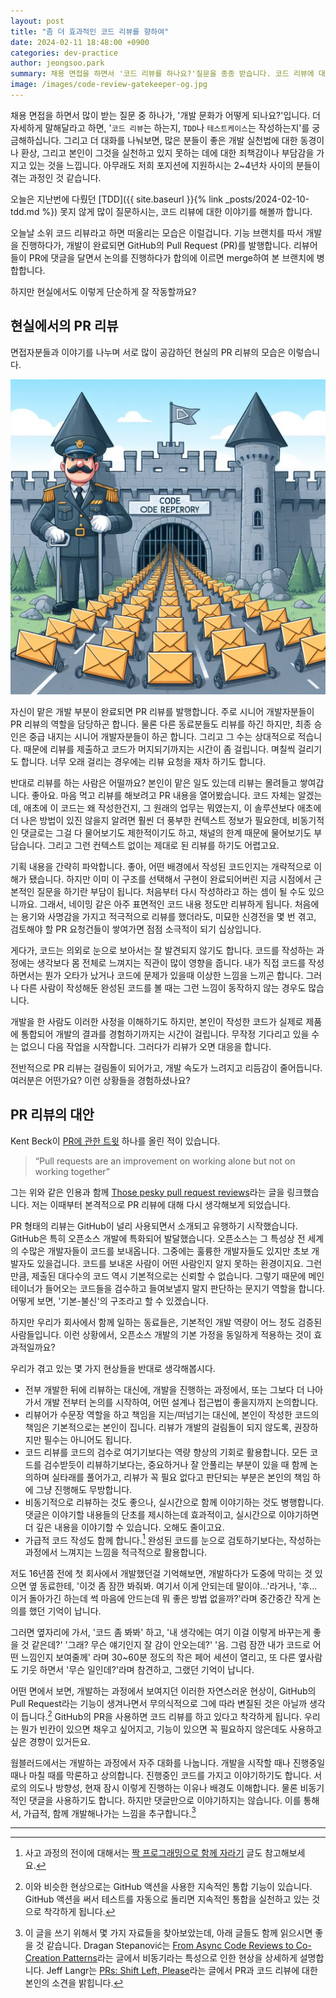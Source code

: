 ```yaml
---
layout: post
title: "좀 더 효과적인 코드 리뷰를 향하여"
date: 2024-02-11 18:48:00 +0900
categories: dev-practice
author: jeongsoo.park
summary: 채용 면접을 하면서 '코드 리뷰를 하나요?'질문을 종종 받습니다. 코드 리뷰에 대한 오해와 단상들을 풀어봅니다.
image: /images/code-review-gatekeeper-og.jpg
---
```

채용 면접을 하면서 많이 받는 질문 중 하나가, '개발 문화가 어떻게 되나요?'입니다. 더 자세하게 말해달라고 하면, '`코드 리뷰`는 하는지, `TDD`나 `테스트케이스`는 작성하는지'를 궁금해하십니다. 그리고 더 대화를 나눠보면, 많은 분들이 좋은 개발 실천법에 대한 동경이나 환상, 그리고 본인이 그것을 실천하고 있지 못하는 데에 대한 죄책감이나 부담감을 가지고 있는 것을 느낍니다. 아무래도 저희 포지션에 지원하시는 2~4년차 사이의 분들이 겪는 과정인 것 같습니다.

오늘은 지난번에 다뤘던 [TDD]({{ site.baseurl }}{% link _posts/2024-02-10-tdd.md %}) 못지 않게 많이 질문하시는, 코드 리뷰에 대한 이야기를 해볼까 합니다.

오늘날 소위 코드 리뷰라고 하면 떠올리는 모습은 이럴겁니다. 기능 브랜치를 따서 개발을 진행하다가, 개발이 완료되면 GitHub의 Pull Request (PR)를 발행합니다. 리뷰어들이 PR에 댓글을 달면서 논의를 진행하다가 합의에 이르면 merge하여 본 브랜치에 병합합니다.

하지만 현실에서도 이렇게 단순하게 잘 작동할까요?


## 현실에서의 PR 리뷰

면접자분들과 이야기를 나누며 서로 많이 공감하던 현실의 PR 리뷰의 모습은 이렇습니다.

![Code review as a gatekeeper](/images/code-review-gatekeeper.jpg)

자신이 맡은 개발 부분이 완료되면 PR 리뷰를 발행합니다. 주로 시니어 개발자분들이 PR 리뷰의 역할을 담당하곤 합니다. 물론 다른 동료분들도 리뷰를 하긴 하지만, 최종 승인은 중급 내지는 시니어 개발자분들이 하곤 합니다. 그리고 그 수는 상대적으로 적습니다. 때문에 리뷰를 제출하고 코드가 머지되기까지는 시간이 좀 걸립니다. 며칠씩 걸리기도 합니다. 너무 오래 걸리는 경우에는 리뷰 요청을 재차 하기도 합니다.

반대로 리뷰를 하는 사람은 어떨까요? 본인이 맡은 일도 있는데 리뷰는 몰려들고 쌓여갑니다. 좋아요. 마음 먹고 리뷰를 해보려고 PR 내용을 열어봤습니다. 코드 자체는 알겠는데, 애초에 이 코드는 왜 작성한건지, 그 원래의 업무는 뭐였는지, 이 솔루션보다 애초에 더 나은 방법이 있진 않을지 알려면 훨씬 더 풍부한 컨텍스트 정보가 필요한데, 비동기적인 댓글로는 그걸 다 물어보기도 제한적이기도 하고, 채널의 한계 때문에 물어보기도 부담습니다. 그리고 그런 컨텍스트 없이는 제대로 된 리뷰를 하기도 어렵고요.

기획 내용을 간략히 파악합니다. 좋아, 어떤 배경에서 작성된 코드인지는 개략적으로 이해가 됐습니다. 하지만 이미 이 구조를 선택해서 구현이 완료되어버린 지금 시점에서 근본적인 질문을 하기란 부담이 됩니다. 처음부터 다시 작성하라고 하는 셈이 될 수도 있으니까요. 그래서, 네이밍 같은 아주 표면적인 코드 내용 정도만 리뷰하게 됩니다. 처음에는 용기와 사명감을 가지고 적극적으로 리뷰를 했더라도, 미묘한 신경전을 몇 번 겪고, 검토해야 할 PR 요청건들이 쌓여가면 점점 소극적이 되기 십상입니다.

게다가, 코드는 의외로 눈으로 보아서는 잘 발견되지 않기도 합니다. 코드를 작성하는 과정에는 생각보다 몸 전체로 느껴지는 직관이 많이 영향을 줍니다. 내가 직접 코드를 작성하면서는 뭔가 오타가 났거나 코드에 문제가 있을때 이상한 느낌을 느끼곤 합니다. 그러나 다른 사람이 작성해둔 완성된 코드를 볼 때는 그런 느낌이 동작하지 않는 경우도 많습니다.

개발을 한 사람도 이러한 사정을 이해하기도 하지만, 본인이 작성한 코드가 실제로 제품에 통합되어 개발의 결과를 경험하기까지는 시간이 걸립니다. 무작정 기다리고 있을 수는 없으니 다음 작업을 시작합니다. 그러다가 리뷰가 오면 대응을 합니다.

전반적으로 PR 리뷰는 걸림돌이 되어가고, 개발 속도가 느려지고 리듬감이 줄어듭니다. 여러분은 어떤가요? 이런 상황들을 경험하셨나요?


## PR 리뷰의 대안

Kent Beck이 [PR에 관한 트윗](https://twitter.com/kentbeck/status/1375936309458464769) 하나를 올린 적이 있습니다.

> “Pull requests are an improvement on working alone but not on working together”

그는 위와 같은 인용과 함께 [Those pesky pull request reviews](https://jessitron.com/2021/03/27/those-pesky-pull-request-reviews/)라는 글을 링크했습니다. 저는 이때부터 본격적으로 PR 리뷰에 대해 다시 생각해보게 되었습니다.

PR 형태의 리뷰는 GitHub이 널리 사용되면서 소개되고 유행하기 시작했습니다. GitHub은 특히 오픈소스 개발에 특화되어 발달했습니다. 오픈소스는 그 특성상 전 세계의 수많은 개발자들이 코드를 보내옵니다. 그중에는 훌륭한 개발자들도 있지만 초보 개발자도 있을겁니다. 코드를 보내온 사람이 어떤 사람인지 알지 못하는 환경이지요. 그런만큼, 제출된 대다수의 코드 역시 기본적으로는 신뢰할 수 없습니다. 그렇기 때문에 메인테이너가 들어오는 코드들을 검수하고 들여보낼지 말지 판단하는 문지기 역할을 합니다. 어떻게 보면, '기본-불신'의 구조라고 할 수 있겠습니다.

하지만 우리가 회사에서 함께 일하는 동료들은, 기본적인 개발 역량이 어느 정도 검증된 사람들입니다. 이런 상황에서, 오픈소스 개발의 기본 가정을 동일하게 적용하는 것이 효과적일까요?

우리가 겪고 있는 몇 가지 현상들을 반대로 생각해봅시다.

* 전부 개발한 뒤에 리뷰하는 대신에, 개발을 진행하는 과정에서, 또는 그보다 더 나아가서 개발 전부터 논의를 시작하여, 어떤 설계나 접근법이 좋을지까지 논의합니다.
* 리뷰어가 수문장 역할을 하고 책임을 지는/떠넘기는 대신에, 본인이 작성한 코드의 책임은 기본적으로는 본인이 집니다. 리뷰가 개발의 걸림돌이 되지 않도록, 권장하지만 필수는 아니어도 됩니다.
* 코드 리뷰를 코드의 검수로 여기기보다는 역량 향상의 기회로 활용합니다. 모든 코드를 검수받듯이 리뷰하기보다는, 중요하거나 잘 안풀리는 부분이 있을 때 함께 논의하며 실타래를 풀어가고, 리뷰가 꼭 필요 없다고 판단되는 부분은 본인의 책임 하에 그냥 진행해도 무방합니다.
* 비동기적으로 리뷰하는 것도 좋으나, 실시간으로 함께 이야기하는 것도 병행합니다. 댓글은 이야기할 내용들의 단초를 제시하는데 효과적이고, 실시간으로 이야기하면 더 깊은 내용을 이야기할 수 있습니다. 오해도 줄이고요.
* 가급적 코드 작성도 함께 합니다.[^1] 완성된 코드를 눈으로 검토하기보다는, 작성하는 과정에서 느껴지는 느낌을 적극적으로 활용합니다.


저도 16년쯤 전에 첫 회사에서 개발했던걸 기억해보면, 개발하다가 도중에 막히는 것 있으면 옆 동료한테, '이것 좀 잠깐 봐줘봐. 여기서 이게 안되는데 말이야...'라거나, '후... 이거 돌아가긴 하는데 썩 마음에 안드는데 뭐 좋은 방법 없을까?'라며 중간중간 작게 논의를 했던 기억이 납니다. 

그러면 옆자리에 가서, '코드 좀 봐봐' 하고, '내 생각에는 여기 이걸 이렇게 바꾸는게 좋을 것 같은데?' '그래? 무슨 얘기인지 잘 감이 안오는데?' '음. 그럼 잠깐 내가 코드로 어떤 느낌인지 보여줄께' 라며 30~60분 정도의 작은 페어 세션이 열리고, 또 다른 옆사람도 기웃 하면서 '무슨 일인데?'라며 참견하고, 그랬던 기억이 납니다. 

어떤 면에서 보면, 개발하는 과정에서 보여지던 이러한 자연스러운 현상이, GitHub의 Pull Request라는 기능이 생겨나면서 무의식적으로 그에 따라 변질된 것은 아닐까 생각이 듭니다.[^2] GitHub의 PR을 사용하면 코드 리뷰를 하고 있다고 착각하게 됩니다. 우리는 뭔가 빈칸이 있으면 채우고 싶어지고, 기능이 있으면 꼭 필요하지 않은데도 사용하고 싶은 경향이 있거든요.

웜블러드에서는 개발하는 과정에서 자주 대화를 나눕니다. 개발을 시작할 때나 진행중일 때나 마칠 때를 막론하고 상의합니다. 진행중인 코드를 가지고 이야기하기도 합니다. 서로의 의도나 방향성, 현재 잠시 이렇게 진행하는 이유나 배경도 이해합니다. 물론 비동기적인 댓글을 사용하기도 합니다. 하지만 댓글만으로 이야기하지는 않습니다. 이를 통해서, 가급적, 함께 개발해나가는 느낌을 추구합니다.[^3]

----
[^1]: 사고 과정의 전이에 대해서는 [짝 프로그래밍으로 함께 자라기](https://medium.com/@toracle/-8884bb3927fb#ce04) 글도 참고해보세요.
[^2]: 이와 비슷한 현상으로는 GitHub 액션을 사용한 지속적인 통합 기능이 있습니다. GitHub 액션을 써서 테스트를 자동으로 돌리면 지속적인 통합을 실천하고 있는 것으로 착각하게 됩니다.
[^3]: 이 글을 쓰기 위해서 몇 가지 자료들을 찾아보았는데, 아래 글들도 함께 읽으시면 좋을 것 같습니다. Dragan Stepanović는 [From Async Code Reviews to Co-Creation Patterns](https://www.infoq.com/articles/co-creation-patterns-software-development/)라는 글에서 비동기라는 특성으로 인한 현상을 상세하게 설명합니다. Jeff Langr는 [PRs: Shift Left, Please](https://medium.com/pragmatic-programmers/prs-shift-left-please-part-one-b0f8bb79ef2b)라는 글에서 PR과 코드 리뷰에 대한 본인의 소견을 밝힙니다.
